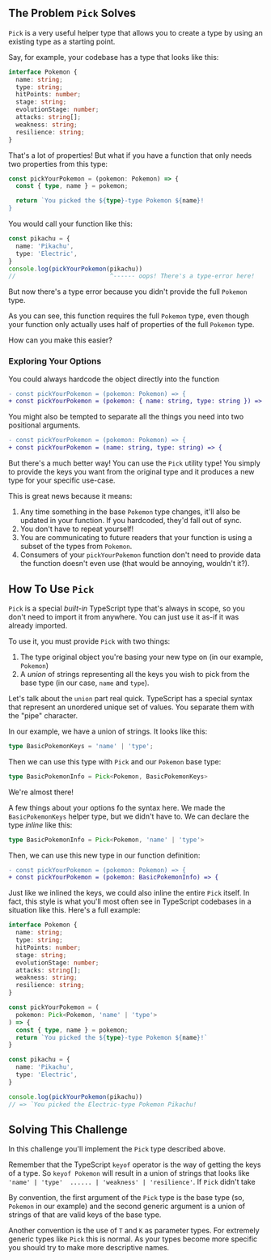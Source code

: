 ## The Problem `Pick` Solves

`Pick` is a very useful helper type that allows you to create a type by using an existing type as a starting point.

Say, for example, your codebase has a type that looks like this:

```ts
interface Pokemon {
  name: string;
  type: string;
  hitPoints: number;
  stage: string;
  evolutionStage: number;
  attacks: string[];
  weakness: string;
  resilience: string;
}
```

That's a lot of properties!  But what if you have a function that only needs two properties from this type:

```ts
const pickYourPokemon = (pokemon: Pokemon) => {
  const { type, name } = pokemon;

  return `You picked the ${type}-type Pokemon ${name}!
}
```

You would call your function like this:

```ts
const pikachu = {
  name: 'Pikachu',
  type: 'Electric',
}
console.log(pickYourPokemon(pikachu))
//                          ^------ oops! There's a type-error here!

```

But now there's a type error because you didn't provide the full `Pokemon` type.

As you can see, this function requires the full `Pokemon` type, even though your function only actually uses half of properties of the full `Pokemon` type.

How can you make this easier?

### Exploring Your Options

You could always hardcode the object directly into the function

```diff
- const pickYourPokemon = (pokemon: Pokemon) => {
+ const pickYourPokemon = (pokemon: { name: string, type: string }) => {
```

You might also be tempted to separate all the things you need into two positional arguments.

```diff
- const pickYourPokemon = (pokemon: Pokemon) => {
+ const pickYourPokemon = (name: string, type: string) => {
```

But there's a much better way!  You can use the `Pick` utility type!  You simply to provide  the keys you want from the original type and it produces a new type for your specific use-case.

This is great news because it means:

1. Any time something in the base `Pokemon` type changes, it'll also be updated in your function.  If you hardcoded, they'd fall out of sync.
1. You don't have to repeat yourself!
1. You are communicating to future readers that your function is using a subset of the types from `Pokemon`.
1. Consumers of your `pickYourPokemon` function don't need to provide data the function doesn't even use (that would be annoying, wouldn't it?).

## How To Use `Pick`

`Pick` is a special _built-in_ TypeScript type that's always in scope, so you don't need to import it from anywhere.  You can just use it as-if it was already imported.

To use it, you must provide `Pick` with two things:

1. The type original object you're basing your new type on (in our example, `Pokemon`)
1. A _union_ of strings representing all the keys you wish to pick from the base type (in our case, `name` and `type`).

Let's talk about the `union` part real quick.  TypeScript has a special syntax that represent an unordered unique set of values.  You separate them with the "pipe" character.

In our example, we have a union of strings.  It looks like this:

```ts
type BasicPokemonKeys = 'name' | 'type';
```

Then we can use this type with `Pick` and our `Pokemon` base type:

```ts
type BasicPokemonInfo = Pick<Pokemon, BasicPokemonKeys>
```

We're almost there!

A few things about your options fo the syntax here.  We made the `BasicPokemonKeys` helper type, but we didn't have to.  We can declare the type _inline_ like this:

```ts
type BasicPokemonInfo = Pick<Pokemon, 'name' | 'type'>
```

Then, we can use this new type in our function definition:

```diff
- const pickYourPokemon = (pokemon: Pokemon) => {
+ const pickYourPokemon = (pokemon: BasicPokemonInfo) => {
```

Just like we inlined the keys, we could also inline the entire `Pick` itself.  In fact, this style is what you'll most often see in TypeScript codebases in a situation like this.  Here's a full example:

```ts
interface Pokemon {
  name: string;
  type: string;
  hitPoints: number;
  stage: string;
  evolutionStage: number;
  attacks: string[];
  weakness: string;
  resilience: string;
}

const pickYourPokemon = (
  pokemon: Pick<Pokemon, 'name' | 'type'>
) => {
  const { type, name } = pokemon;
  return `You picked the ${type}-type Pokemon ${name}!`
}

const pikachu = {
  name: 'Pikachu',
  type: 'Electric',
}

console.log(pickYourPokemon(pikachu))
// => `You picked the Electric-type Pokemon Pikachu!
```

## Solving This Challenge

In this challenge you'll implement the `Pick` type described above.

Remember that the TypeScript `keyof` operator is the way of getting the keys of a type.  So `keyof Pokemon` will result in a union of strings that looks like `'name' | 'type'  ...... | 'weakness' | 'resilience'`.  If `Pick` didn't take 
 
By convention, the first argument of the `Pick` type is the base type (so, `Pokemon` in our example) and the second generic argument is a union of strings of that are valid keys of the base type.

Another convention is the use of `T` and `K` as parameter types.  For extremely generic types like `Pick` this is normal.  As your types become more specific you should try to make more descriptive names.

